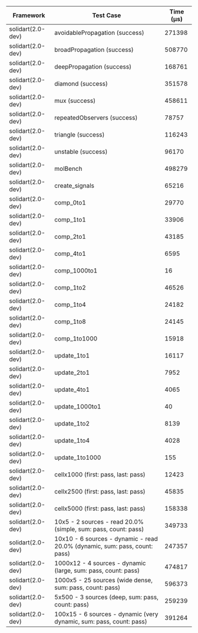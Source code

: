 | Framework | Test Case | Time (μs) |
| --- | --- | --- |
| solidart(2.0-dev) | avoidablePropagation (success) | 271398 |
| solidart(2.0-dev) | broadPropagation (success) | 508770 |
| solidart(2.0-dev) | deepPropagation (success) | 168761 |
| solidart(2.0-dev) | diamond (success) | 351578 |
| solidart(2.0-dev) | mux (success) | 458611 |
| solidart(2.0-dev) | repeatedObservers (success) | 78757 |
| solidart(2.0-dev) | triangle (success) | 116243 |
| solidart(2.0-dev) | unstable (success) | 96170 |
| solidart(2.0-dev) | molBench | 498279 |
| solidart(2.0-dev) | create_signals | 65216 |
| solidart(2.0-dev) | comp_0to1 | 29770 |
| solidart(2.0-dev) | comp_1to1 | 33906 |
| solidart(2.0-dev) | comp_2to1 | 43185 |
| solidart(2.0-dev) | comp_4to1 | 6595 |
| solidart(2.0-dev) | comp_1000to1 | 16 |
| solidart(2.0-dev) | comp_1to2 | 46526 |
| solidart(2.0-dev) | comp_1to4 | 24182 |
| solidart(2.0-dev) | comp_1to8 | 24145 |
| solidart(2.0-dev) | comp_1to1000 | 15918 |
| solidart(2.0-dev) | update_1to1 | 16117 |
| solidart(2.0-dev) | update_2to1 | 7952 |
| solidart(2.0-dev) | update_4to1 | 4065 |
| solidart(2.0-dev) | update_1000to1 | 40 |
| solidart(2.0-dev) | update_1to2 | 8139 |
| solidart(2.0-dev) | update_1to4 | 4028 |
| solidart(2.0-dev) | update_1to1000 | 155 |
| solidart(2.0-dev) | cellx1000 (first: pass, last: pass) | 12423 |
| solidart(2.0-dev) | cellx2500 (first: pass, last: pass) | 45835 |
| solidart(2.0-dev) | cellx5000 (first: pass, last: pass) | 158338 |
| solidart(2.0-dev) | 10x5 - 2 sources - read 20.0% (simple, sum: pass, count: pass) | 349733 |
| solidart(2.0-dev) | 10x10 - 6 sources - dynamic - read 20.0% (dynamic, sum: pass, count: pass) | 247357 |
| solidart(2.0-dev) | 1000x12 - 4 sources - dynamic (large, sum: pass, count: pass) | 474817 |
| solidart(2.0-dev) | 1000x5 - 25 sources (wide dense, sum: pass, count: pass) | 596373 |
| solidart(2.0-dev) | 5x500 - 3 sources (deep, sum: pass, count: pass) | 259239 |
| solidart(2.0-dev) | 100x15 - 6 sources - dynamic (very dynamic, sum: pass, count: pass) | 391264 |
